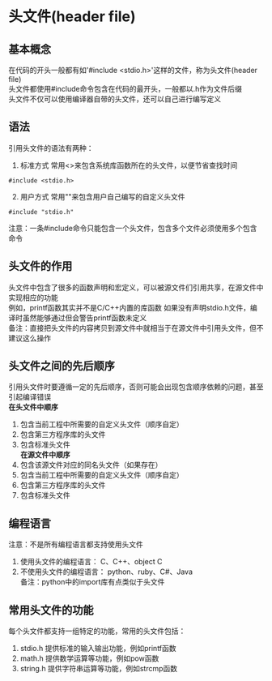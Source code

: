 # 头文件(header file)

## 基本概念
在代码的开头一般都有如'#include <stdio.h>'这样的文件，称为头文件(header file)  
头文件都使用#include命令包含在代码的最开头，一般都以.h作为文件后缀  
头文件不仅可以使用编译器自带的头文件，还可以自己进行编写定义  

## 语法
引用头文件的语法有两种：  
1. 标准方式
常用<>来包含系统库函数所在的头文件，以便节省查找时间  
```
#include <stdio.h>
```
2. 用户方式
常用""来包含用户自己编写的自定义头文件  
```
#include "stdio.h"
```
注意：一条#include命令只能包含一个头文件，包含多个文件必须使用多个包含命令  

## 头文件的作用
头文件中包含了很多的函数声明和宏定义，可以被源文件们引用共享，在源文件中实现相应的功能  
例如，printf函数其实并不是C/C++内置的库函数  如果没有声明stdio.h文件，编译时虽然能够通过但会警告printf函数未定义  
备注：直接把头文件的内容拷贝到源文件中就相当于在源文件中引用头文件，但不建议这么操作  

## 头文件之间的先后顺序
引用头文件时要遵循一定的先后顺序，否则可能会出现包含顺序依赖的问题，甚至引起编译错误  
**在头文件中顺序**
1. 包含当前工程中所需要的自定义头文件（顺序自定）  
2. 包含第三方程序库的头文件  
3. 包含标准头文件  
**在源文件中顺序**
1. 包含该源文件对应的同名头文件（如果存在）  
2. 包含当前工程中所需要的自定义头文件（顺序自定）  
3. 包含第三方程序库的头文件  
4. 包含标准头文件  

## 编程语言
注意：不是所有编程语言都支持使用头文件  
1. 使用头文件的编程语言：
C、C++、object C  
2. 不使用头文件的编程语言：
python、ruby、C#、Java  
备注：python中的import库有点类似于头文件  

## 常用头文件的功能
每个头文件都支持一组特定的功能，常用的头文件包括：  
1. stdio.h
提供标准的输入输出功能，例如printf函数  
2. math.h
提供数学运算等功能，例如pow函数  
3. string.h
提供字符串运算等功能，例如strcmp函数  